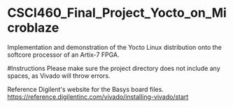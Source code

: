# CSCI460_Final_Project_Yocto_on_Microblaze
Implementation and demonstration of the Yocto Linux distribution onto the softcore processor of an Artix-7 FPGA.

#Instructions
Please make sure the project directory does not include any spaces, as Vivado will throw errors.

Reference Digilent's website for the Basys board files. https://reference.digilentinc.com/vivado/installing-vivado/start